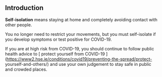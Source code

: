 ##  Introduction

**Self-isolation** means staying at home and completely avoiding contact with
other people.

You no longer need to restrict your movements, but you must self-isolate if
you develop symptoms or test positive for COVID-19.

If you are at high risk from COVID-19, you should continue to follow public
health advice to [ protect yourself from COVID-19
](https://www2.hse.ie/conditions/covid19/preventing-the-spread/protect-
yourself-and-others/) and use your own judgement to stay safe in public and
crowded places.

